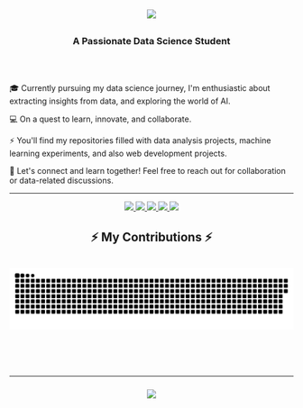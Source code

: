 <h1 align="center">
    <img src="https://readme-typing-svg.herokuapp.com/?font=Righteous&size=35&center=true&vCenter=true&width=500&height=70&duration=6000&lines=Hi+There!+👋;+I'm+Wail+Bouhadda!;" />
</h1>

<h3 align="center">A Passionate Data Science Student</h3>

<br/><br/>

<div align="left">
 
🎓 Currently pursuing my data science journey, I'm enthusiastic about extracting insights from data, and exploring the world of AI. 
 
💻 On a quest to learn, innovate, and collaborate.

⚡ You'll find my repositories filled with data analysis projects, machine learning experiments, and also web development projects. 

🌟 Let's connect and learn together! Feel free to reach out for collaboration or data-related discussions.
 
 </div>
 <hr/>
<div align="center"> 
  <a href="mailto:wailbouhadda31@gmail.com">
    <img src="https://img.shields.io/badge/Gmail-D14836?style=for-the-badge&logo=gmail&logoColor=white" />
  </a>
  <a href="https://linkedin.com/in/wailbouhadda">
    <img src="https://img.shields.io/badge/LinkedIn-0077B5?style=for-the-badge&logo=linkedin&logoColor=white"/>
  </a>
  <a href="https://www.youtube.com/channel/UCc_NoXntIv13YAVHedFMdEQ">
     <img src="https://img.shields.io/badge/YouTube-FF0000?style=for-the-badge&logo=youtube&logoColor=white"/> <!-- sqlite, safari, google-chrome are other good icon options -->
  </a>
  <a href="https://www.facebook.com/wail.bouhadda.2">
     <img src="https://img.shields.io/badge/Facebook-1877F2?style=for-the-badge&logo=facebook&logoColor=white"/> <!-- sqlite, safari, google-chrome are other good icon options -->
  </a>
  <a href="https://www.instagram.com/wail_bouhadda/">
     <img src="https://img.shields.io/badge/Instagram-E4405F?style=for-the-badge&logo=instagram&logoColor=white"/> <!-- sqlite, safari, google-chrome are other good icon options -->
  </a>
</div>

<div align="center">
  <h2>⚡ My Contributions ⚡</h2>
  <br>
  <img alt="snake eating my contributions" src="https://raw.githubusercontent.com/WailBouhadda/WailBouhadda/output/github-contribution-grid-snake.svg" />

  <br/><br/><br/>
</div>


<hr/>

<h3 align="center">
    <img src="https://readme-typing-svg.herokuapp.com/?font=Righteous&size=25&center=true&vCenter=true&width=500&height=70&duration=4000&lines=Thanks+for+visiting!+✌️;+Let's+connect!;I'm+always+down+to+collab+:)">
</h3>
